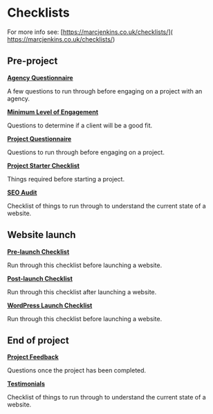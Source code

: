 # Checklists

For more info see:  [https://marcjenkins.co.uk/checklists/]( https://marcjenkins.co.uk/checklists/)

## Pre-project

**[Agency Questionnaire](agency-questionnaire.taskpaper)**

A few questions to run through before engaging on a project with an agency.

**[Minimum Level of Engagement](minimum-level-of-engagement.taskpaper)**

Questions to determine if a client will be a good fit.

**[Project Questionnaire](project-questionnaire.taskpaper)**

Questions to run through before engaging on a project.

**[Project Starter Checklist](project-starter-checklist.taskpaper)**

Things required before starting a project.

**[SEO Audit](seo-audit.taskpaper)**

Checklist of things to run through to understand the current state of a website.

## Website launch

**[Pre-launch Checklist](pre-launch.taskpaper)**

Run through this checklist before launching a website.

**[Post-launch Checklist](post-launch.taskpaper)**

Run through this checklist after launching a website.

**[WordPress Launch Checklist](wordpress-launch.taskpaper)**

Run through this checklist before launching a website.

## End of project

**[Project Feedback](project-feedback.taskpaper)**

Questions once the project has been completed.

**[Testimonials](testimonials.taskpaper)**

Checklist of things to run through to understand the current state of a website.

